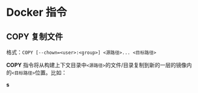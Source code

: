 # Docker 指令

## COPY 复制文件
格式：`COPY [--chown=<user>:<group>] <源路径>... <目标路径>`

**COPY** 指令将从构建上下文目录中`<源路径>`的文件/目录复制到新的一层的镜像内的`<目标路径>`位置。比如：


**s**
